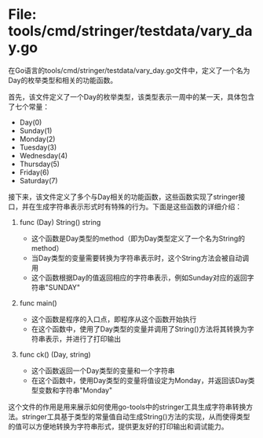 # File: tools/cmd/stringer/testdata/vary_day.go

在Go语言的tools/cmd/stringer/testdata/vary_day.go文件中，定义了一个名为Day的枚举类型和相关的功能函数。

首先，该文件定义了一个Day的枚举类型，该类型表示一周中的某一天，具体包含了七个常量：
- Day(0)
- Sunday(1)
- Monday(2)
- Tuesday(3)
- Wednesday(4)
- Thursday(5)
- Friday(6)
- Saturday(7)

接下来，该文件定义了多个与Day相关的功能函数，这些函数实现了stringer接口，并在生成字符串表示形式时有特殊的行为。下面是这些函数的详细介绍：

1. func (Day) String() string
   - 这个函数是Day类型的method（即为Day类型定义了一个名为String的method）
   - 当Day类型的变量需要转换为字符串表示时，这个String方法会被自动调用
   - 这个函数根据Day的值返回相应的字符串表示，例如Sunday对应的返回字符串"SUNDAY"

2. func main()
   - 这个函数是程序的入口点，即程序从这个函数开始执行
   - 在这个函数中，使用了Day类型的变量并调用了String()方法将其转换为字符串表示，并进行了打印输出

3. func ck() (Day, string)
   - 这个函数返回一个Day类型的变量和一个字符串
   - 在这个函数中，使用Day类型的变量将值设定为Monday，并返回该Day类型变数和字符串"Monday"

这个文件的作用是用来展示如何使用go-tools中的stringer工具生成字符串转换方法。stringer工具基于类型的常量值自动生成String()方法的实现，从而使得类型的值可以方便地转换为字符串形式，提供更友好的打印输出和调试能力。

